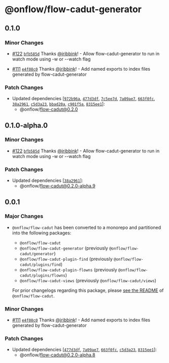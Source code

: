 # @onflow/flow-cadut-generator

## 0.1.0

### Minor Changes

- [#122](https://github.com/onflow/flow-cadut/pull/122) [`bfb585d`](https://github.com/onflow/flow-cadut/commit/bfb585dfbf1656002c19650b85a1d698acc50d98) Thanks [@jribbink](https://github.com/jribbink)! - Allow flow-cadut-generator to run in watch mode using -w or --watch flag

* [#111](https://github.com/onflow/flow-cadut/pull/111) [`e4f08c0`](https://github.com/onflow/flow-cadut/commit/e4f08c0da9489756066d6547b2d597f40a0c218f) Thanks [@jribbink](https://github.com/jribbink)! - Add named exports to index files generated by flow-cadut-generator

### Patch Changes

- Updated dependencies [[`972b96a`](https://github.com/onflow/flow-cadut/commit/972b96a8b51691215585f011c79d05fd1feff11c), [`477d3df`](https://github.com/onflow/flow-cadut/commit/477d3dfd6cad51de9a15a978e5adfcea9b128e80), [`7c5ee7d`](https://github.com/onflow/flow-cadut/commit/7c5ee7ddb7628a390940070a9afbb60bd6b6a2e0), [`7a09ae7`](https://github.com/onflow/flow-cadut/commit/7a09ae7f63e33b7fc84d6abe6a86cfa30b13d37f), [`663f0fc`](https://github.com/onflow/flow-cadut/commit/663f0fc04194b5d40ed15523d9daa585256f00a2), [`38a2961`](https://github.com/onflow/flow-cadut/commit/38a296178fd35045e46554bb22ae22f21d704724), [`c5d3a23`](https://github.com/onflow/flow-cadut/commit/c5d3a2370034ff6ee6b965d9b261d4547f9ad92f), [`bbad20a`](https://github.com/onflow/flow-cadut/commit/bbad20a1b1cc1cbf990e79e50b4f648bfc463952), [`c901f5a`](https://github.com/onflow/flow-cadut/commit/c901f5a970ab09f501c717317a8ec933df0d93fe), [`8315ee1`](https://github.com/onflow/flow-cadut/commit/8315ee156520bde2b46a78cd77bd5488106665cd)]:
  - @onflow/flow-cadut@0.2.0

## 0.1.0-alpha.0

### Minor Changes

- [#122](https://github.com/onflow/flow-cadut/pull/122) [`bfb585d`](https://github.com/onflow/flow-cadut/commit/bfb585dfbf1656002c19650b85a1d698acc50d98) Thanks [@jribbink](https://github.com/jribbink)! - Allow flow-cadut-generator to run in watch mode using -w or --watch flag

### Patch Changes

- Updated dependencies [[`38a2961`](https://github.com/onflow/flow-cadut/commit/38a296178fd35045e46554bb22ae22f21d704724)]:
  - @onflow/flow-cadut@0.2.0-alpha.9

## 0.0.1

### Major Changes

- `@onflow/flow-cadut` has been converted to a monorepo and partitioned into the following packages:

  - `@onflow/flow-cadut`
  - `@onflow/flow-cadut-generator` (previously `@onflow/flow-cadut/generator`)
  - `@onflow/flow-cadut-plugin-find` (previously `@onflow/flow-cadut/plugins/find`)
  - `@onflow/flow-cadut-plugin-flowns` (previously `@onflow/flow-cadut/plugins/flowns`)
  - `@onflow/flow-cadut-views` (previously `@onflow/flow-cadut/views`)

  For prior changelogs regarding this package, please [see the README](/packages/flow-cadut/CHANGELOG.md) of `@onflow/flow-cadut`.

### Minor Changes

- [#111](https://github.com/onflow/flow-cadut/pull/111) [`e4f08c0`](https://github.com/onflow/flow-cadut/commit/e4f08c0da9489756066d6547b2d597f40a0c218f) Thanks [@jribbink](https://github.com/jribbink)! - Add named exports to index files generated by flow-cadut-generator

### Patch Changes

- Updated dependencies [[`477d3df`](https://github.com/onflow/flow-cadut/commit/477d3dfd6cad51de9a15a978e5adfcea9b128e80), [`7a09ae7`](https://github.com/onflow/flow-cadut/commit/7a09ae7f63e33b7fc84d6abe6a86cfa30b13d37f), [`663f0fc`](https://github.com/onflow/flow-cadut/commit/663f0fc04194b5d40ed15523d9daa585256f00a2), [`c5d3a23`](https://github.com/onflow/flow-cadut/commit/c5d3a2370034ff6ee6b965d9b261d4547f9ad92f), [`8315ee1`](https://github.com/onflow/flow-cadut/commit/8315ee156520bde2b46a78cd77bd5488106665cd)]:
  - @onflow/flow-cadut@0.2.0-alpha.8
